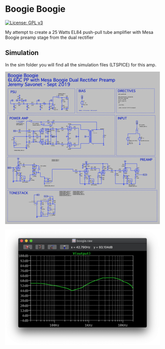 Boogie Boogie
====

[![License: GPL
v3](https://img.shields.io/badge/License-GPL%20v3-blue.svg)](https://www.gnu.org/licenses/gpl-3.0)

My attempt to create a 25 Watts EL84 push-pull tube amplifier with Mesa Boogie preamp stage from the dual rectifier

## Simulation

In the sim folder you will find all the simulation files (LTSPICE) for this amp.

![alt text](https://github.com/JeremySavonet/rectifier/blob/master/img/schema.png)


![alt text](https://github.com/JeremySavonet/rectifier/blob/master/img/bode.png)

